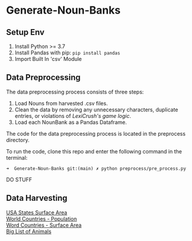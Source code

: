 # Generate-Noun-Banks

## Setup Env

1. Install Python >= 3.7
2. Install Pandas with pip: `pip install pandas`
3. Import Built In 'csv' Module



## Data Preprocessing

The data preprocessing process consists of three steps:

1. Load Nouns from harvested .csv files.
2. Clean the data by removing any unnecessary characters, duplicate entries, or violations of *LexiCrush's game logic*.
3. Load each NounBank as a Pandas Dataframe.

The code for the data preprocessing process is located in the preprocess directory.

To run the code, clone this repo and enter the following command in the terminal:

```
➜  Generate-Noun-Banks git:(main) ✗ python preprocess/pre_process.py
```

DO STUFF

## Data Harvesting
[USA States Surface Area](https://github.com/jakevdp/data-USstates/blob/master/state-areas.csv)<br>
[World Countries - Population](https://data.worldbank.org/indicator/SP.POP.TOTL)<br>
[Word Countries - Surface Area](https://data.worldbank.org/indicator/AG.SRF.TOTL.K2)<br>
[Big List of Animals](https://gist.github.com/atduskgreg/3cf8ef48cb0d29cf151bedad81553a54)<br>
